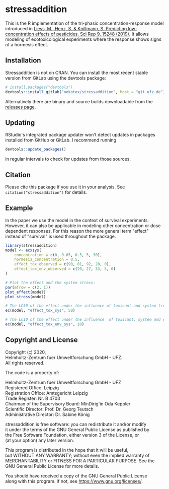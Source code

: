 # stressaddition
This is the R implementation of the tri-phasic concentration-response model introduced in
[Liess, M., Henz, S. & Knillmann, S. Predicting low-concentration effects of pesticides. Sci Rep 9, 15248 (2019).](https://doi.org/10.1038/s41598-019-51645-4)
It allows modeling of ecotoxicological experiments where the response shows signs of a hormesis effect.

## Installation
Stressaddition is not on CRAN. You can install the most recent stable version from GitLab using the devtools package:
``` r
# install.packages("devtools")
devtools::install_gitlab("oekotox/stressaddition", host = "git.ufz.de")
```
Alternatively there are binary and source builds downloadable from the [releases page](https://git.ufz.de/oekotox/stressaddition/-/releases).

## Updating
RStudio's integrated package updater won't detect updates in packages installed from GitHub or GitLab. I recommend running 
```r
devtools::update_packages()
```
in regular intervals to check for updates from those sources.

## Citation
Please cite this package if you use it in your analysis. See `citation("stressaddition")` for details.

## Example
In the paper we use the model in the context of survival experiments. However, it can also be applicable in modeling other concentration or dose dependent responses. For this reason the more general term "effect" instead of "survival" is used throughout the package.
```r
library(stressaddition)
model <- ecxsys(
    concentration = c(0, 0.05, 0.5, 5, 30),
    hormesis_concentration = 0.5,
    effect_tox_observed = c(90, 81, 92, 28, 0),
    effect_tox_env_observed = c(29, 27, 33, 5, 0)
)

# Plot the effect and the system stress:
par(mfrow = c(2, 1))
plot_effect(model)
plot_stress(model)

# The LC50 of the effect under the influence of toxicant and system tress:
ec(model, "effect_tox_sys", 50)

# The LC10 of the effect under the influence  of toxicant, system and environmental tress:
ec(model, "effect_tox_env_sys", 10)
```

## Copyright and License
Copyright (c) 2020,  
Helmholtz-Zentrum fuer Umweltforschung GmbH - UFZ.  
All rights reserved.

The code is a property of:

Helmholtz-Zentrum fuer Umweltforschung GmbH - UFZ  
Registered Office: Leipzig  
Registration Office: Amtsgericht Leipzig  
Trade Register: Nr. B 4703  
Chairman of the Supervisory Board: MinDirig'in Oda Keppler  
Scientific Director: Prof. Dr. Georg Teutsch  
Administrative Director: Dr. Sabine König  


stressaddition is free software: you can redistribute it and/or modify  
it under the terms of the GNU General Public License as published by  
the Free Software Foundation, either version 3 of the License, or  
(at your option) any later version.

This program is distributed in the hope that it will be useful,  
but WITHOUT ANY WARRANTY; without even the implied warranty of  
MERCHANTABILITY or FITNESS FOR A PARTICULAR PURPOSE.  See the  
GNU General Public License for more details.

You should have received a copy of the GNU General Public License  
along with this program.  If not, see <https://www.gnu.org/licenses/>.
